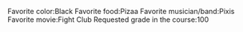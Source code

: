 Favorite color:Black 
Favorite food:Pizaa 
Favorite musician/band:Pixis 
Favorite movie:Fight Club 
Requested grade in the course:100 

